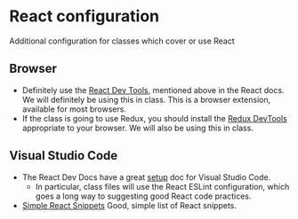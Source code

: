 # React configuration

Additional configuration for classes which cover or use React

## Browser

- Definitely use the [React Dev Tools](https://react.dev/learn/react-developer-tools), mentioned above in the React docs. We will definitely be using this in class. This is a browser extension, available for most browsers.
- If the class is going to use Redux, you should install the [Redux DevTools](https://github.com/reduxjs/redux-devtools) appropriate to your browser. We will also be using this in class. 


## Visual Studio Code 

- The React Dev Docs have a great [setup](https://react.dev/learn/editor-setup) doc for Visual Studio Code. 
  - In particular, class files will use the React ESLint configuration, which goes a long way to suggesting good React code practices. 
- [Simple React Snippets](https://marketplace.visualstudio.com/items?itemName=burkeholland.simple-react-snippets) Good, simple list of React snippets. 

